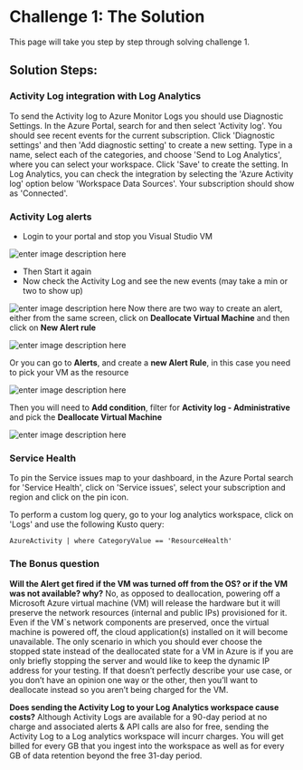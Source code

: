 
# Challenge 1: The Solution
This page will take you step by step through solving challenge 1.

## Solution Steps:

### Activity Log integration with Log Analytics

To send the Activity log to Azure Monitor Logs you should use Diagnostic Settings.
In the Azure Portal, search for and then select 'Activity log'. You should see recent events for the current subscription. Click 'Diagnostic settings' and then 'Add diagnostic setting' to create a new setting.
Type in a name, select each of the categories, and choose 'Send to Log Analytics', where you can select your workspace. Click 'Save' to create the setting.
In Log Analytics, you can check the integration by selecting the 'Azure Activity log' option below 'Workspace Data Sources'. Your subscription should show as 'Connected'.


### Activity Log alerts

- Login to your portal and stop you Visual Studio VM  

![enter image description here](../images/stopVM.png)
- Then Start it again
- Now check the Activity Log and see the new events (may take a min or two to show up)

![enter image description here](../images/vmactivitylog.png)
Now there are two way to create an alert, either from the same screen, click on **Deallocate Virtual Machine** and then click on **New Alert rule**  

![enter image description here](../images/newalertruleal.png)
  
Or you can go to **Alerts**, and create a **new Alert Rule**, in this case you need to pick your VM as the resource

![enter image description here](../images/newalertrule.png)

Then you will need to **Add condition**, filter for **Activity log - Administrative** and pick the **Deallocate Virtual Machine**

![enter image description here](../images/addconditiondeallocate.png)  

### Service Health

To pin the Service issues map to your dashboard, in the Azure Portal search for 'Service Health', click on 'Service issues', select your subscription and region and click on the pin icon.

To perform a custom log query, go to your log analytics workspace, click on 'Logs' and use the following Kusto query:
``` 
AzureActivity | where CategoryValue == 'ResourceHealth'
 ```

### The Bonus question

**Will the Alert get fired if the VM was turned off from the OS? or if the VM was not available? why?**
No, as opposed to deallocation, powering off a Microsoft Azure virtual machine (VM) will release the hardware but it will preserve the network resources (internal and public IPs) provisioned for it. Even if the VM`s network components are preserved, once the virtual machine is powered off, the cloud application(s) installed on it will become unavailable. The only scenario in which you should ever choose the stopped state instead of the deallocated state for a VM in Azure is if you are only briefly stopping the server and would like to keep the dynamic IP address for your testing. If that doesn’t perfectly describe your use case, or you don’t have an opinion one way or the other, then you’ll want to deallocate instead so you aren’t being charged for the VM.

**Does sending the Activity Log to your Log Analytics workspace cause costs?**
Although Activity Logs are available for a 90-day period at no charge and associated alerts & API calls are also for free, sending the Activity Log to a Log analytics workspace will incurr charges. You will get billed for every GB that you ingest into the workspace as well as for every GB of data retention beyond the free 31-day period.
  

  


